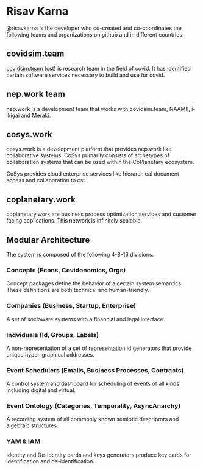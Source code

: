 # Risav Karna

@risavkarna is the developer who co-created and co-coordinates the following teams and organizations on github and in different countries.

## covidsim.team

[covidsim.team]("https://www.covidsim.team") (cst) is research team in the field of covid. It has identified certain software services necessary to build and use for covid.

## nep.work team

nep.work is a development team that works with covidsim.team, NAAMII, i-ikigai and Meraki.

## cosys.work

cosys.work is a development platform that provides nep.work like collaborative systems. CoSys primarily consists of archetypes of collaboration systems that can be used within the CoPlanetary ecosystem.

CoSys provides cloud enterprise services like hierarchical document access and collaboration to cst.

## coplanetary.work

coplanetary.work are business process optimization services and customer facing applications. This network is infinitely scalable.

## Modular Architecture

The system is composed of the following 4-8-16 divisions.

### Concepts (Econs, Covidonomics, Orgs)

Concept packages define the behavior of a certain system semantics. These definitions are both technical and human-friendly.

### Companies (Business, Startup, Enterprise)

A set of socioware systems with a financial and legal interface.

### Indviduals (Id, Groups, Labels)

A non-representation of a set of representation id generators that provide unique hyper-graphical addresses.

### Event Schedulers (Emails, Business Processes, Contracts)

A control system and dashboard for scheduling of events of all kinds including digital and virtual.

### Event Ontology (Categories, Temporality, AsyncAnarchy)

A recording system of all commonly known semiotic descriptors and algebraic structures.

### YAM & IAM

Identity and De-identity cards and keys generators produce key cards for identification and de-identification.
